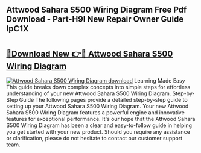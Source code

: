 ## Attwood Sahara S500 Wiring Diagram Free Pdf Download - Part-H9l New Repair Owner Guide IpC1X

# <h2><a href="http://dfre5bu.blite.top/?on=Attwood+Sahara+S500+Wiring+Diagram">🔗Download New 👉🔴 Attwood Sahara S500 Wiring Diagram</a></h2>

[![Attwood Sahara S500 Wiring Diagram download](https://i.imgur.com/lujVjoI.png)](http://dfre5bu.blite.top/?on=Attwood+Sahara+S500+Wiring+Diagram)
Learning Made Easy This guide breaks down complex concepts into simple steps for effortless understanding of your new Attwood Sahara S500 Wiring Diagram. Step-by-Step Guide The following pages provide a detailed step-by-step guide to setting up your Attwood Sahara S500 Wiring Diagram. Your new Attwood Sahara S500 Wiring Diagram features a powerful engine and innovative features for exceptional performance. It's our hope that the Attwood Sahara S500 Wiring Diagram has been a clear and easy-to-follow guide in helping you get started with your new product. Should you require any assistance or clarification, please do not hesitate to contact our customer support team.
